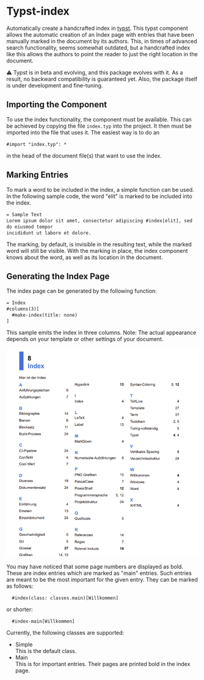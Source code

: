 # Typst-index

Automatically create a handcrafted index in [typst](https://typst.app/).
This typst component allows the automatic creation of an Index page with entries
that have been manually marked in the document by its authors. This, in times
of advanced search functionality, seems somewhat outdated, but a handcrafted index
like this allows the authors to point the reader to just the right location in the
document.

⚠️ Typst is in beta and evolving, and this package evolves with it. As a result, no
backward compatibility is guaranteed yet. Also, the package itself is under development
and fine-tuning.

## Importing the Component

To use the index functionality, the component must be available. This
can be achieved by copying the file `index.typ` into the project. It then must be
imported into the file that uses it. The easiest way is to do an

```typ
#import "index.typ": *
```

in the head of the document file(s) that want to use the index.

## Marking Entries

To mark a word to be included in the index, a simple function can be used. In the
following sample code, the word "elit" is marked to be included into the index.

```typ
= Sample Text
Lorem ipsum dolor sit amet, consectetur adipiscing #index[elit], sed do eiusmod tempor
incididunt ut labore et dolore.
```

The marking, by default, is invisible in the resulting text, while the marked word
will still be visible. With the marking in place, the index component knows about
the word, as well as its location in the document.

## Generating the Index Page

The index page can be generated by the following function:

```typ
= Index
#columns(3)[
  #make-index(title: none)
]
```

This sample emits the index in three columns.
Note: The actual appearance depends on your template or other settings of your document.

![Index page](./Global/Pics/SampleIndex.png)

You may have noticed that some page numbers are displayed as bold. These are index entries which are marked as "main" entries. Such entries are meant to be the most important for the given entry. They can be marked as follows:

```typ
  #index(class: classes.main)[Willkommen]
```

or shorter:

```typ
  #index-main[Willkommen]
```

Currently, the following classes are supported:

- Simple\
  This is the default class.
- Main\
  This is for important entries. Their pages are printed bold in the index page.
